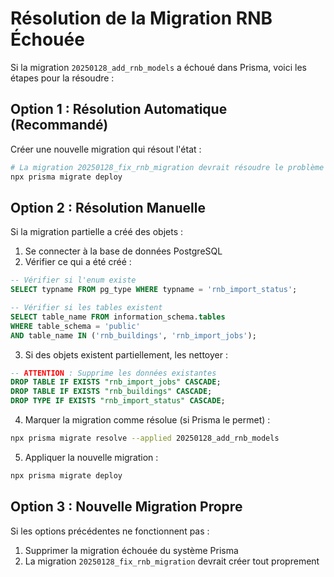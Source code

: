 # Résolution de la Migration RNB Échouée

Si la migration `20250128_add_rnb_models` a échoué dans Prisma, voici les étapes pour la résoudre :

## Option 1 : Résolution Automatique (Recommandé)

Créer une nouvelle migration qui résout l'état :

```bash
# La migration 20250128_fix_rnb_migration devrait résoudre le problème
npx prisma migrate deploy
```

## Option 2 : Résolution Manuelle

Si la migration partielle a créé des objets :

1. Se connecter à la base de données PostgreSQL
2. Vérifier ce qui a été créé :
```sql
-- Vérifier si l'enum existe
SELECT typname FROM pg_type WHERE typname = 'rnb_import_status';

-- Vérifier si les tables existent
SELECT table_name FROM information_schema.tables 
WHERE table_schema = 'public' 
AND table_name IN ('rnb_buildings', 'rnb_import_jobs');
```

3. Si des objets existent partiellement, les nettoyer :
```sql
-- ATTENTION : Supprime les données existantes
DROP TABLE IF EXISTS "rnb_import_jobs" CASCADE;
DROP TABLE IF EXISTS "rnb_buildings" CASCADE;
DROP TYPE IF EXISTS "rnb_import_status" CASCADE;
```

4. Marquer la migration comme résolue (si Prisma le permet) :
```bash
npx prisma migrate resolve --applied 20250128_add_rnb_models
```

5. Appliquer la nouvelle migration :
```bash
npx prisma migrate deploy
```

## Option 3 : Nouvelle Migration Propre

Si les options précédentes ne fonctionnent pas :

1. Supprimer la migration échouée du système Prisma
2. La migration `20250128_fix_rnb_migration` devrait créer tout proprement

